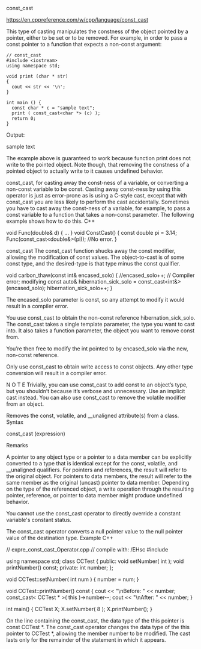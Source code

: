 const_cast

https://en.cppreference.com/w/cpp/language/const_cast

This type of casting manipulates the constness of the object pointed by a pointer, either to be set or to be removed. For example, in order to pass a const pointer to a function that expects a non-const argument:

	// const_cast
	#include <iostream>
	using namespace std;

	void print (char * str)
	{
	  cout << str << '\n';
	}

	int main () {
	  const char * c = "sample text";
	  print ( const_cast<char *> (c) );
	  return 0;
	}

Output:

  sample text

The example above is guaranteed to work because function print does not write to the pointed object. Note though, that removing the constness of a pointed object to actually write to it causes undefined behavior.









const_cast, for casting away the const-ness of a variable, or converting a non-const variable to be const. Casting away const-ness by using this operator is just as error-prone as is using a C-style cast, except that with const_cast you are less likely to perform the cast accidentally. Sometimes you have to cast away the const-ness of a variable, for example, to pass a const variable to a function that takes a non-const parameter. The following example shows how to do this.
C++

void Func(double& d) { ... }
void ConstCast()
{
   const double pi = 3.14;
   Func(const_cast<double&>(pi)); //No error.
}
















const_cast
The const_cast function shucks away the const modifier, allowing the modification of const values. The object-to-cast is of some const type, and the
desired-type is that type minus the const qualifier.


void carbon_thaw(const int& encased_solo)
{
  //encased_solo++;     // Compiler error; modifying const
  auto& hibernation_sick_solo = const_cast<int&>(encased_solo);
  hibernation_sick_solo++;
}

The encased_solo parameter is const, so any attempt to modify it would result in a compiler error.

You use const_cast to obtain the non-const reference hibernation_sick_solo. The const_cast takes a single template parameter, the type you want to cast into. It also takes a function parameter, the object you want to remove const from.

You’re then free to modify the int pointed to by encased_solo via the new, non-const reference.

Only use const_cast to obtain write access to const objects. Any other
type conversion will result in a compiler error.

N O T E
Trivially, you can use const_cast to add const to an object’s type, but you shouldn’t because it’s verbose and unnecessary. Use an implicit cast instead. You can also use const_cast to remove the volatile modifier from an object.






















Removes the const, volatile, and __unaligned attribute(s) from a class.
Syntax

const_cast <type-id> (expression)

Remarks

A pointer to any object type or a pointer to a data member can be explicitly converted to a type that is identical except for the const, volatile, and __unaligned qualifiers. For pointers and references, the result will refer to the original object. For pointers to data members, the result will refer to the same member as the original (uncast) pointer to data member. Depending on the type of the referenced object, a write operation through the resulting pointer, reference, or pointer to data member might produce undefined behavior.

You cannot use the const_cast operator to directly override a constant variable's constant status.

The const_cast operator converts a null pointer value to the null pointer value of the destination type.
Example
C++

// expre_const_cast_Operator.cpp
// compile with: /EHsc
#include <iostream>

using namespace std;
class CCTest {
public:
   void setNumber( int );
   void printNumber() const;
private:
   int number;
};

void CCTest::setNumber( int num ) { number = num; }

void CCTest::printNumber() const {
   cout << "\nBefore: " << number;
   const_cast< CCTest * >( this )->number--;
   cout << "\nAfter: " << number;
}

int main() {
   CCTest X;
   X.setNumber( 8 );
   X.printNumber();
}

On the line containing the const_cast, the data type of the this pointer is const CCTest *. The const_cast operator changes the data type of the this pointer to CCTest *, allowing the member number to be modified. The cast lasts only for the remainder of the statement in which it appears.
